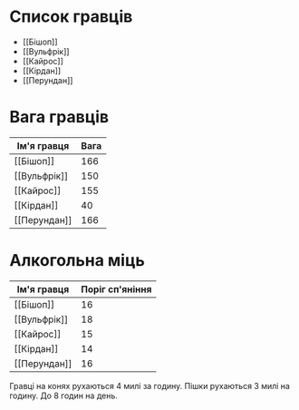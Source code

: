 # Список гравців
- [[Бішоп]]
- [[Вульфрік]]
- [[Кайрос]]
- [[Кірдан]]
- [[Перундан]]

# Вага гравців

| Ім'я гравця  | Вага |
| ------------ | ---- |
| [[Бішоп]]    | 166  |
| [[Вульфрік]] | 150  |
| [[Кайрос]]   | 155  |
| [[Кірдан]]   | 40   |
| [[Перундан]] | 166  |
#  Алкогольна міць
| Ім'я гравця  | Поріг сп'яніння |
| ------------ | --------------- |
| [[Бішоп]]    | 16              |
| [[Вульфрік]] | 18              |
| [[Кайрос]]   | 15              |
| [[Кірдан]]   | 14              |
| [[Перундан]] | 16              |
Гравці на конях рухаються 4 милі за годину. Пішки рухаються 3 милі на годину. До 8 годин на день.